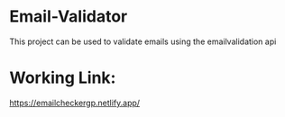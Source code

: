 # Email-Validator
This project can be used to validate emails using the emailvalidation api

# Working Link:
https://emailcheckergp.netlify.app/
